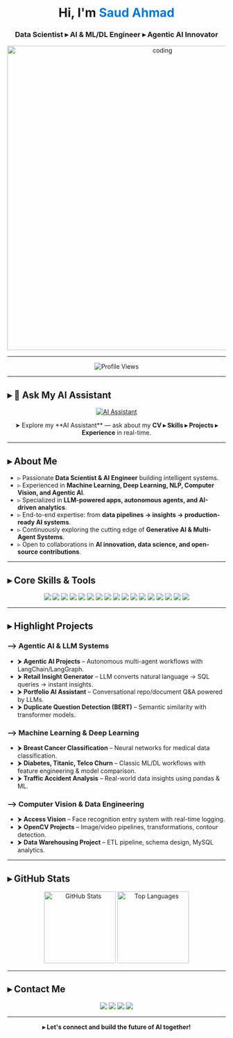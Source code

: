 <!-- Profile Header -->
<h1 align="center">Hi, I'm <span style="color:#0078D4">Saud Ahmad</span></h1>
<h3 align="center">Data Scientist ▸ AI & ML/DL Engineer ▸ Agentic AI Innovator</h3>

<p align="center">
  <img src="https://i.pinimg.com/originals/81/17/8b/81178b47a8598f0c81c4799f2cdd4057.gif" alt="coding" width="700"/>
</p>

---

<p align="center">
  <img src="https://komarev.com/ghpvc/?username=saud0346&label=Profile%20views&color=0e75b6&style=flat" alt="Profile Views"/>
</p>

---

## ▸ 🤖 Ask My AI Assistant  

<p align="center">
  <a href="https://portfolio-zaofk9heuxakkvvbfpseoh.streamlit.app/" target="_blank">
    <img src="https://img.shields.io/badge/💬_Chat_with_My_AI_Assistant-0078D4?style=for-the-badge&logo=openai&logoColor=white" alt="AI Assistant"/>
  </a>
</p>

<p align="center">
  ➤ Explore my **AI Assistant** — ask about my <b>CV ▸ Skills ▸ Projects ▸ Experience</b> in real-time.
</p>

---

## ▸ About Me  
- ▹ Passionate **Data Scientist & AI Engineer** building intelligent systems.  
- ▹ Experienced in **Machine Learning, Deep Learning, NLP, Computer Vision, and Agentic AI**.  
- ▹ Specialized in **LLM-powered apps, autonomous agents, and AI-driven analytics**.  
- ▹ End-to-end expertise: from **data pipelines → insights → production-ready AI systems**.  
- ▹ Continuously exploring the cutting edge of **Generative AI & Multi-Agent Systems**.  
- ▹ Open to collaborations in **AI innovation, data science, and open-source contributions**.  

---

## ▸ Core Skills & Tools  
<p align="center">
  <!-- Agentic AI & LLM -->
  <img src="https://img.shields.io/badge/LangChain-000000?style=for-the-badge&logo=chainlink&logoColor=white"/>
  <img src="https://img.shields.io/badge/LangGraph-4B0082?style=for-the-badge&logo=graph&logoColor=white"/>
  <img src="https://img.shields.io/badge/Transformers-F7DF1E?style=for-the-badge&logo=huggingface&logoColor=black"/>
  <img src="https://img.shields.io/badge/BERT-121212?style=for-the-badge&logo=google&logoColor=white"/>
  <img src="https://img.shields.io/badge/Streamlit-FF4B4B?style=for-the-badge&logo=streamlit&logoColor=white"/>

  <!-- ML/DL -->
  <img src="https://img.shields.io/badge/Python-3776AB?style=for-the-badge&logo=python&logoColor=white"/>
  <img src="https://img.shields.io/badge/Scikit--Learn-F7931E?style=for-the-badge&logo=scikit-learn&logoColor=white"/>
  <img src="https://img.shields.io/badge/TensorFlow-FF6F00?style=for-the-badge&logo=tensorflow&logoColor=white"/>
  <img src="https://img.shields.io/badge/PyTorch-EE4C2C?style=for-the-badge&logo=pytorch&logoColor=white"/>
  <img src="https://img.shields.io/badge/Numpy-013243?style=for-the-badge&logo=numpy&logoColor=white"/>
  <img src="https://img.shields.io/badge/Pandas-150458?style=for-the-badge&logo=pandas&logoColor=white"/>
  <img src="https://img.shields.io/badge/Matplotlib-11557C?style=for-the-badge&logo=matplotlib&logoColor=white"/>

  <!-- Data Engineering -->
  <img src="https://img.shields.io/badge/SQL-4479A1?style=for-the-badge&logo=mysql&logoColor=white"/>
  <img src="https://img.shields.io/badge/ETL-006699?style=for-the-badge&logo=apacheairflow&logoColor=white"/>

  <!-- CV & Infra -->
  <img src="https://img.shields.io/badge/OpenCV-5C3EE8?style=for-the-badge&logo=opencv&logoColor=white"/>
  <img src="https://img.shields.io/badge/Linux-FCC624?style=for-the-badge&logo=linux&logoColor=black"/>
  <img src="https://img.shields.io/badge/Git-F05032?style=for-the-badge&logo=git&logoColor=white"/>
</p>

---

## ▸ Highlight Projects  

### ⟶ Agentic AI & LLM Systems  
- ⮞ **Agentic AI Projects** – Autonomous multi-agent workflows with LangChain/LangGraph.  
- ⮞ **Retail Insight Generator** – LLM converts natural language → SQL queries → instant insights.  
- ⮞ **Portfolio AI Assistant** – Conversational repo/document Q&A powered by LLMs.  
- ⮞ **Duplicate Question Detection (BERT)** – Semantic similarity with transformer models.  

### ⟶ Machine Learning & Deep Learning  
- ⮞ **Breast Cancer Classification** – Neural networks for medical data classification.  
- ⮞ **Diabetes, Titanic, Telco Churn** – Classic ML/DL workflows with feature engineering & model comparison.  
- ⮞ **Traffic Accident Analysis** – Real-world data insights using pandas & ML.  

### ⟶ Computer Vision & Data Engineering  
- ⮞ **Access Vision** – Face recognition entry system with real-time logging.  
- ⮞ **OpenCV Projects** – Image/video pipelines, transformations, contour detection.  
- ⮞ **Data Warehousing Project** – ETL pipeline, schema design, MySQL analytics.  

---

## ▸ GitHub Stats  
<p align="center">
  <img src="https://github-readme-stats.vercel.app/api?username=SaudDSxAI&show_icons=true&theme=tokyonight&hide_border=true&rank_icon=github" alt="GitHub Stats" height="165"/>
  <img src="https://github-readme-stats.vercel.app/api/top-langs/?username=SaudDSxAI&layout=compact&theme=tokyonight&hide_border=true" alt="Top Languages" height="165"/>
</p>

---

## ▸ Contact Me  

<p align="center">
  <a href="mailto:saud.ahmad346@outlook.com"><img src="https://img.shields.io/badge/Email-0078D4?style=for-the-badge&logo=microsoftoutlook&logoColor=white"/></a>
  <a href="https://www.linkedin.com/in/saud-ahmad-286000229/" target="_blank"><img src="https://img.shields.io/badge/LinkedIn-0A66C2?style=for-the-badge&logo=linkedin&logoColor=white"/></a>
  <a href="https://github.com/SaudDSxAI" target="_blank"><img src="https://img.shields.io/badge/GitHub-181717?style=for-the-badge&logo=github&logoColor=white"/></a>
  <a href="https://www.youtube.com/channel/UCSBnun1ilmIbVvjKqeQiVBw" target="_blank"><img src="https://img.shields.io/badge/YouTube-FF0000?style=for-the-badge&logo=youtube&logoColor=white"/></a>
</p>

---

<p align="center">
  <b>▸ Let's connect and build the future of AI together!</b>
</p>
